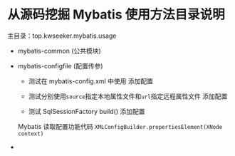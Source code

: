 # 从源码挖掘 Mybatis 使用方法目录说明

主目录：top.kwseeker.mybatis.usage

+ mybatis-common (公共模块)


+ mybatis-configfile (配置传参)

    - 测试在 mybatis-config.xml 中使用 <properties> 添加配置

    - 测试分别使用`source`指定本地属性文件和`url`指定远程属性文件 添加配置
    
    - 测试 SqlSessionFactory build() 添加配置
    
    Mybatis 读取配置功能代码 `XMLConfigBuilder.propertiesElement(XNode context)` 
    
+ 